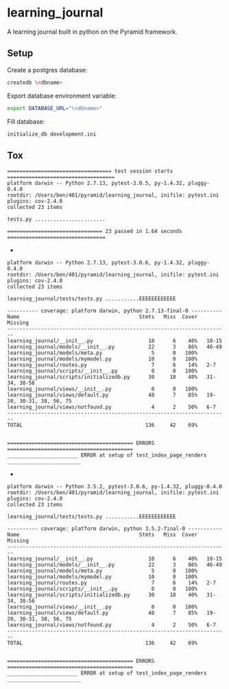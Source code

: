 # learning_journal

A learning journal built in python on the Pyramid framework.

## Setup

Create a postgres database:

```bash
createdb \<dbname>
```

Export database environment variable:

```bash
export DATABASE_URL="\<dbname>"
```

Fill database:

```bash
initialize_db development.ini
```

## Tox

    ================================== test session starts ===================================
    platform darwin -- Python 2.7.13, pytest-3.0.5, py-1.4.32, pluggy-0.4.0
    rootdir: /Users/ben/401/pyramid/learning_journal, inifile: pytest.ini
    plugins: cov-2.4.0
    collected 23 items 

    tests.py .......................

    =============================== 23 passed in 1.64 seconds ================================

-

    platform darwin -- Python 2.7.13, pytest-3.0.6, py-1.4.32, pluggy-0.4.0
    rootdir: /Users/ben/401/pyramid/learning_journal, inifile: pytest.ini
    plugins: cov-2.4.0
    collected 23 items 

    learning_journal/tests/tests.py ...........EEEEEEEEEEEE

    ---------- coverage: platform darwin, python 2.7.13-final-0 ----------
    Name                                       Stmts   Miss  Cover   Missing
    ------------------------------------------------------------------------
    learning_journal/__init__.py                  10      6    40%   10-15
    learning_journal/models/__init__.py           22      3    86%   46-49
    learning_journal/models/meta.py                5      0   100%
    learning_journal/models/mymodel.py            10      0   100%
    learning_journal/routes.py                     7      6    14%   2-7
    learning_journal/scripts/__init__.py           0      0   100%
    learning_journal/scripts/initializedb.py      30     18    40%   31-34, 38-56
    learning_journal/views/__init__.py             0      0   100%
    learning_journal/views/default.py             48      7    85%   19-20, 30-31, 38, 56, 75
    learning_journal/views/notfound.py             4      2    50%   6-7
    ------------------------------------------------------------------------
    TOTAL                                        136     42    69%


    ========================================= ERRORS =========================================
    _______________________ ERROR at setup of test_index_page_renders ________________________

-

    platform darwin -- Python 3.5.2, pytest-3.0.6, py-1.4.32, pluggy-0.4.0
    rootdir: /Users/ben/401/pyramid/learning_journal, inifile: pytest.ini
    plugins: cov-2.4.0
    collected 23 items 

    learning_journal/tests/tests.py ...........EEEEEEEEEEEE

    ---------- coverage: platform darwin, python 3.5.2-final-0 -----------
    Name                                       Stmts   Miss  Cover   Missing
    ------------------------------------------------------------------------
    learning_journal/__init__.py                  10      6    40%   10-15
    learning_journal/models/__init__.py           22      3    86%   46-49
    learning_journal/models/meta.py                5      0   100%
    learning_journal/models/mymodel.py            10      0   100%
    learning_journal/routes.py                     7      6    14%   2-7
    learning_journal/scripts/__init__.py           0      0   100%
    learning_journal/scripts/initializedb.py      30     18    40%   31-34, 38-56
    learning_journal/views/__init__.py             0      0   100%
    learning_journal/views/default.py             48      7    85%   19-20, 30-31, 38, 56, 75
    learning_journal/views/notfound.py             4      2    50%   6-7
    ------------------------------------------------------------------------
    TOTAL                                        136     42    69%


    ========================================= ERRORS =========================================
    _______________________ ERROR at setup of test_index_page_renders ________________________
